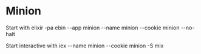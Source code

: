# Minion

Start with
	elixir -pa ebin --app minion --name minion --cookie minion --no-halt

Start interactive with
	iex --name minion --cookie minion -S mix
